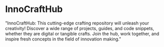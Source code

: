 # InnoCraftHub
"InnoCraftHub: This cutting-edge crafting repository will unleash your creativity! Discover a wide range of projects, guides, and code snippets, whether they are digital or tangible crafts. Join the hub, work together, and inspire fresh concepts in the field of innovation making."
